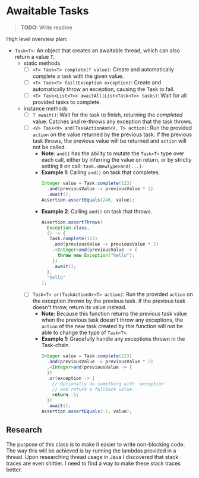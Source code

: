 # Awaitable Tasks

> **TODO:** Write readme

High level overview plan:

- `Task<T>`: An object that creates an awaitable thread, which can also return a value `T`.
  - static methods
    - [ ] `<T> Task<T> complete(T value)`: Create and automatically complete a task with the given value.
    - [ ] `<T> Task<T> fail(Exception exception)`: Create and automatically throw an exception, causing the Task to
      fail.
    - [ ] `<T> Task<List<T>> awaitAll(List<Task<T>> tasks)`: Wait for all provided tasks to complete.
  - instance methods
    - [ ] `T await()`: Wait for the task to finish, returning the *completed* value. Catches and re-throws any exception
      that the task throws.
    - [ ] `<V> Task<V> and(TaskActionAnd<V, T> action)`: Run the provided `action` on the value returned by the previous
      task. If the previous task throws, the previous value will be returned and `action` will not be called.
      - **Note**: `and()` has the ability to mutate the `Task<T>` type over each call, either by inferring the value on
        return, or by strictly setting it on call: `task.<NewType>and(...)`.
      - **Example 1**: Calling `and()` on task that completes.
        ```java
        Integer value = Task.complete(123)
          .and(previousValue -> previousValue * 2)
          .await();
        Assertion.assertEquals(246, value);
        ```
      - **Example 2**: Calling `and()` on task that throws.
        ```java
        Assertion.assertThrows(
          Exception.class,
          () -> {
           Task.complete(123)
            .and(previousValue -> previousValue * 2)
            .<Integer>and(previousValue -> {
              throw new Exception("hello");
            })
            .await();
          },
          "hello"
        );
        ```
    - [ ] `Task<T> or(TaskActionOr<T> action)`: Run the provided `action` on the exception thrown by the previous task.
      If the previous task doesn't throw, return its value instead.
      - **Note**: Because this function returns the previous task value when the previous task doesn't throw any
        exceptions, the `action` of the new task created by this function will not be able to change the type
        of `Task<T>`.
      - **Example 1**: Gracefully handle any exceptions thrown in the Task-chain.
        ```java
        Integer value = Task.complete(123)
          .and(previousValue -> previousValue * 2)
          .<Integer>and(previousValue -> {
          })
          .or(exception -> {
            // Optionally do something with `exception`
            // and return a fallback value.
            return -1;
          })
          .await();
        Assertion.assertEquals(-1, value);
        ```

## Research

The purpose of this class is to make it easier to write non-blocking code. The way this will be achieved is by running
the lambdas provided in a thread. Upon researching thread usage in Java I discovered that stack traces are even
shittier. I need to find a way to make these stack traces better. 